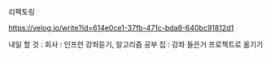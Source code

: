 리팩토링

https://velog.io/write?id=614e0ce1-37fb-471c-bda8-640bc91812d1

내일 할 것 : 회사 : 인프런 강좌듣기, 알고리즘 공부
집 : 강좌 들은거 프로젝트로 옮기기
